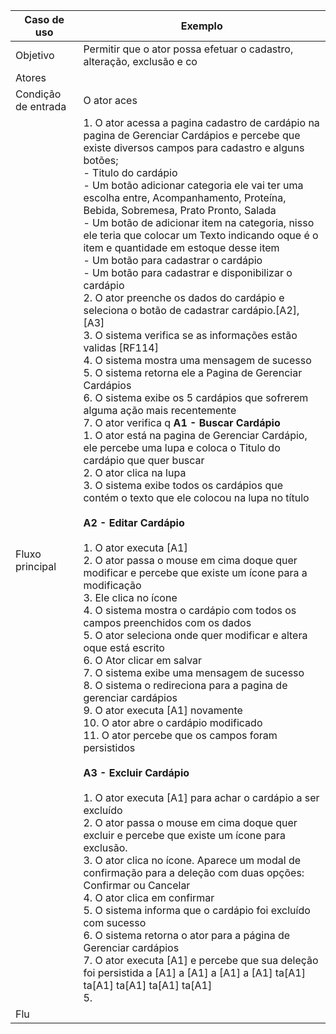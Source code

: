 | Caso de uso         | Exemplo                                                                                                                                                                                                                                                                                                                                                                                                                                                                                                                                                                                                                                                                                                                                                                                                                                                                                                                                                                                                                                                                                                                                                                                                                                                                                                                                                                                                                                                                                    |
| ------------------- | -------------------------------------------------------------------------------------------------------------------------------------------------------------------------------------------------------------------------------------------------------------------------------------------------------------------------------------------------------------------------------------------------------------------------------------------------------------------------------------------------------------------------------------------------------------------------------------------------------------------------------------------------------------------------------------------------------------------------------------------------------------------------------------------------------------------------------------------------------------------------------------------------------------------------------------------------------------------------------------------------------------------------------------------------------------------------------------------------------------------------------------------------------------------------------------------------------------------------------------------------------------------------------------------------------------------------------------------------------------------------------------------------------------------------------------------------------------------------------- |
| Objetivo            | Permitir que o ator possa efetuar o cadastro, alteração, exclusão e co                                                                                                                                                                                                                                                                                                                                                                                                                                                                                                                                                                                                                                                                                                                                                                                                                                                                                                                                                                                                                                                                                                                                                                                                                                                                                                                                                                                                                     |                                                                                                                                                                                                                                                                                                                                                                                                                                                                                                                                                                                                                                                                                                                                                                                                                                                                                                                                                                                                                                                                                                                                                                                                                                                                                                                                                                                                                                                                                                                    |
| Atores                                                                                                                                                                                                                                                                                                                                                                                                                                                                                                                                                                                                                                                                                                                                                                                                                                                                                                                                                                                                                                                                                                                                                                                                                                                                                                                                                                                                                                                                                                           |
| Condição de entrada | O ator aces                                                                                                                                                                                                                                                                                                                                                                                                                                                                                                                                                                                                                                                                                                                                                                                                                                                                                                                                                                                                                                                                                                                                                                                                                                                                                                                                                                                                                                                                                |
| Fluxo principal     | 1. O ator acessa a pagina cadastro de cardápio na pagina de Gerenciar Cardápios e percebe que existe diversos campos para cadastro e alguns botões;<br>     - Titulo do cardápio<br>	 - Um botão adicionar categoria ele vai ter uma escolha entre, Acompanhamento, Proteína, Bebida, Sobremesa, Prato Pronto, Salada<br>	 - Um botão de adicionar item na categoria, nisso ele teria que colocar um Texto indicando oque é o item e quantidade em estoque desse item<br>	 - Um botão para cadastrar o cardápio<br>	 - Um botão para cadastrar e disponibilizar o cardápio<br>2. O ator preenche os dados do cardápio e seleciona o botão de cadastrar cardápio.[A2],[A3]<br>3. O sistema verifica se as informações estão validas [RF114]<br>4. O sistema mostra uma mensagem de sucesso<br>5. O sistema retorna ele a Pagina de Gerenciar Cardápios<br>6. O sistema exibe os 5 cardápios que sofrerem alguma ação mais recentemente<br>7. O ator verifica q                                                                                                                                                                                                                                                                                                                                                                                                                                                                                  **A1 - Buscar Cardápio**<br>1. O ator está na pagina de Gerenciar Cardápio, ele percebe uma lupa e coloca o Titulo do cardápio que quer buscar<br>2. O ator clica na lupa<br>3. O sistema exibe todos os cardápios que contém o texto que ele colocou na lupa no título<br><br>**A2 - Editar Cardápio**<br><br>1. O ator executa [A1]<br>2. O ator passa o mouse em cima doque quer modificar e percebe que existe um ícone para a modificação<br>3. Ele clica no ícone<br>4. O sistema mostra o cardápio com todos os campos preenchidos com os dados<br>5. O ator seleciona onde quer modificar e altera oque está escrito<br>6. O Ator clicar em salvar<br>7. O sistema exibe uma mensagem de sucesso<br>8. O sistema o redireciona para a pagina de gerenciar cardápios<br>9. O ator executa [A1] novamente<br>10. O ator abre o cardápio modificado<br>11. O ator percebe que os campos foram persistidos<br><br>**A3 - Excluir Cardápio**<br><br>1. O ator executa [A1] para achar o cardápio a ser excluído<br>2. O ator passa o mouse em cima doque quer excluir e percebe que existe um ícone para exclusão.<br>3. O ator clica no ícone. Aparece um modal de confirmação para a deleção com duas opções: Confirmar ou Cancelar<br>4. O ator clica em confirmar<br>5. O sistema informa que o cardápio foi excluído com sucesso<br>6. O sistema retorna o ator para a página de Gerenciar cardápios<br>7. O ator executa [A1] e percebe que sua deleção foi persistida  a [A1]  a [A1]  a [A1]  a [A1]  ta[A1]  ta[A1]  ta[A1]  ta[A1]  ta[A1]  <br>5.  |
| Flu                                                                                                                                                                                                                                                                                                                                                                                                                                                                                                                                                                                                                                                                                                                                                                                                                                                                                                                                                                                                                                                                                                                                                                                                                                                                                                                                                                                                                                                                                                              |